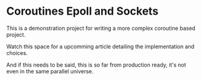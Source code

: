 # Coroutines Epoll and Sockets

This is a demonstration project for writing a more complex coroutine based project.

Watch this space for a upcomming article detailing the implementation and choices.

And if this needs to be said, this is so far from production ready, it's not even in the same parallel universe.
